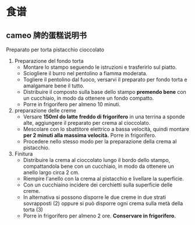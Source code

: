 # 食谱

## cameo 牌的蛋糕说明书

Preparato per torta pistacchio cioccolato

1. Preparazione del fondo torta
	- Montare lo stampo seguendo le istruzioni e trasferirlo sul piatto.
	- Sciogliere il burro nel pentolino a fiamma moderata.
	- Togliere il pentolino dal fuoco, versarvi il preparato per fondo torta e amalgamare bene il tutto.
	- Distribuire il composto sulla base dello stampo **premendo bene** con un cucchiaio, in modo da ottenere un fondo compatto.
	- Porre in frigorifero per almeno 10 minuti.
2. preparazione delle creme
	- Versare **150ml do latte freddo di frigorifero** in una terrina a sponde alte, aggiungere il preparato per crema al cioccolato.
	- Mescolare con lo sbattitore elettrico a bassa velocità, quindi montare **per 2 minuti alla massima velocità.** Porre in frigorifero.
	- Procedere nello stesso modo per la preparazione della crema al pistacchio.
3. Finitura
	- Distribuire la crema al cioccolato lungo il bordo dello stampo, compattandola bene con un cucchiaio, in modo da ottenere un anello largo circa 2 cm.
	- Riempire l'anello con la crema al pistacchio e livellare la superficie.
	- Con un cucchiaino incidere dei cerchietti sulla superficie delle creme.
	- In alternativa si possono disporre le due creme in due strati sovrapposti (2) oppure si può disporre ogni crema sulla metà della torta (3)
	- Porre in frigorifero per almeno 2 ore. **Conservare in frigorifero.**